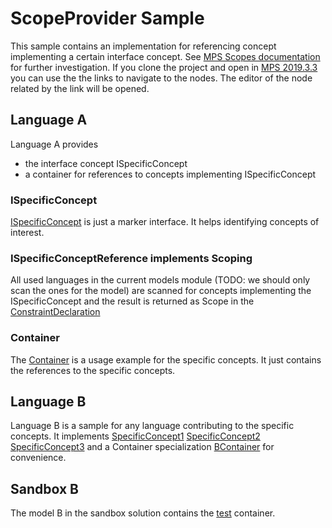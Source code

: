 # ScopeProvider Sample

This sample contains an implementation for referencing
concept implementing a certain interface concept.
See [MPS Scopes documentation](https://www.jetbrains.com/help/mps/scopes.html)
for further investigation.
If you clone the project and open in 
[MPS 2019.3.3](https://www.jetbrains.com/mps/download/) 
you can use the the links to navigate to the nodes.
The editor of the node related by the link will be opened.

## Language A
Language A provides 
* the interface concept ISpecificConcept
* a container for references to concepts implementing ISpecificConcept

### ISpecificConcept
[ISpecificConcept](http://127.0.0.1:63320/node?ref=r%3A95daa772-a4a0-408d-b23b-6f987146d892%28ScopeProviderSample.A.structure%29%2F2745571319809364547) is just a marker interface. It helps identifying concepts
of interest.

### ISpecificConceptReference implements Scoping
All used languages in the current models module 
(TODO: we should only scan the ones for the model)
are scanned for concepts implementing 
the ISpecificConcept and the result is returned as Scope
in the [ConstraintDeclaration](http://127.0.0.1:63320/node?ref=r%3A8f61825c-ac71-4d1f-8d4a-aa79057630aa%28ScopeProviderSample.A.constraints%29%2F2745571319809620296)

### Container
The [Container](http://127.0.0.1:63320/node?ref=r%3A95daa772-a4a0-408d-b23b-6f987146d892%28ScopeProviderSample.A.structure%29%2F2745571319809364546)
is a usage example for the specific concepts. It just contains the references
to the specific concepts.

## Language B
Language B is a sample for any language contributing to the specific concepts.
It implements
[SpecificConcept1](http://127.0.0.1:63320/node?ref=r%3A2aa25a07-3872-4f7d-b13d-3aeb35c2ef3c%28ScopeProviderSample.B.structure%29%2F2745571319809364556)
[SpecificConcept2](http://127.0.0.1:63320/node?ref=r%3A2aa25a07-3872-4f7d-b13d-3aeb35c2ef3c%28ScopeProviderSample.B.structure%29%2F2745571319809364559)
[SpecificConcept3](http://127.0.0.1:63320/node?ref=r%3A2aa25a07-3872-4f7d-b13d-3aeb35c2ef3c%28ScopeProviderSample.B.structure%29%2F2745571319810534398)
and a Container specialization 
[BContainer](http://127.0.0.1:63320/node?ref=r%3A2aa25a07-3872-4f7d-b13d-3aeb35c2ef3c%28ScopeProviderSample.B.structure%29%2F2745571319810669201)
for convenience.

## Sandbox B
The model B in the sandbox solution contains the
[test](http://127.0.0.1:63320/node?ref=r%3Af018fb92-ca70-45c4-827e-327238c84966%28ScopeProviderSample.Sandbox.B%29%2F2745571319810670074)
container.